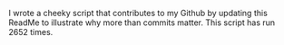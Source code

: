 I wrote a cheeky script that contributes to my Github by updating this ReadMe to illustrate why more than commits matter. This script has run 2652 times.